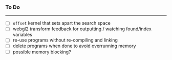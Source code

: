 ### To Do
----

- [ ] `offset` kernel that sets apart the search space
- [ ] webgl2 transform feedback for outputting / watching found/index variables
- [ ] re-use programs without re-compiling and linking
- [ ] delete programs when done to avoid overrunning memory
- [ ] possible memory blocking?
